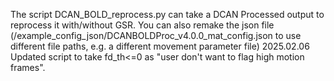 The script DCAN_BOLD_reprocess.py can take a DCAN Processed output to reprocess it with/without GSR. You can also remake the json file (/example_config_json/DCANBOLDProc_v4.0.0_mat_config.json to use different file paths, e.g. a different movement parameter file)
2025.02.06 Updated script to take fd_th<=0 as "user don't want to flag high motion frames".



